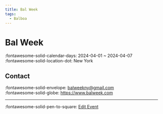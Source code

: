 ```yaml
---
title: Bal Week
tags:
  - Balboa
---
```


# Bal Week 

:fontawesome-solid-calendar-days: 2024-04-01 ~ 2024-04-07  
:fontawesome-solid-location-dot: New York  


## Contact

:fontawesome-solid-envelope: <balweekny@gmail.com>  
:fontawesome-solid-globe: <https://www.balweek.com>  

---

:fontawesome-solid-pen-to-square: [Edit Event](https://github.com/swingdance/events/issues/new?assignees=&labels=update+event&projects=&template=03-update_entity.yml&title=Update%20Event%3A%202024%2Fen_US%20%E2%80%A2%20Bal%20Week&region=en_US&year=2024&id=bal-week-2024&name=Bal%20Week&org_id=)
